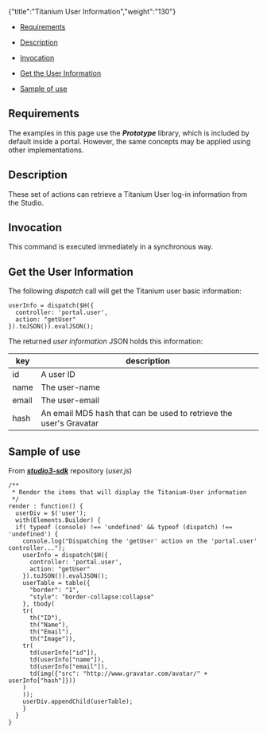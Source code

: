 {"title":"Titanium User Information","weight":"130"}

* [Requirements](#requirements)

* [Description](#description)

* [Invocation](#invocation)

* [Get the User Information](#get-the-user-information)

* [Sample of use](#sample-of-use)

## Requirements

The examples in this page use the _**Prototype**_ library, which is included by default inside a portal. However, the same concepts may be applied using other implementations.

## Description

These set of actions can retrieve a Titanium User log-in information from the Studio.

## Invocation

This command is executed immediately in a synchronous way.

## Get the User Information

The following _dispatch_ call will get the Titanium user basic information:

```
userInfo = dispatch($H({
  controller: 'portal.user',
  action: "getUser"
}).toJSON()).evalJSON();
```

The returned _user information_ JSON holds this information:

| key | description |
| --- | --- |
| id | A user ID |
| name | The user-name |
| email | The user-email |
| hash | An email MD5 hash that can be used to retrieve the user's Gravatar |

## Sample of use

From _**[studio3-sdk](https://github.com/aptana/studio3-sdk)**_ repository (_user.js_)

```
/**
 * Render the items that will display the Titanium-User information
 */
render : function() {
  userDiv = $('user');
  with(Elements.Builder) {
  if( typeof (console) !== 'undefined' && typeof (dispatch) !== 'undefined') {
    console.log("Dispatching the 'getUser' action on the 'portal.user' controller...");
    userInfo = dispatch($H({
      controller: 'portal.user',
      action: "getUser"
    }).toJSON()).evalJSON();
    userTable = table({
      "border": "1",
      "style": "border-collapse:collapse"
    }, tbody(
    tr(
      th("ID"),
      th("Name"),
      th("Email"),
      th("Image")),
    tr(
      td(userInfo["id"]),
      td(userInfo["name"]),
      td(userInfo["email"]),
      td(img({"src": "http://www.gravatar.com/avatar/" + userInfo["hash"]}))
    )
    ));
    userDiv.appendChild(userTable);
    }
  }
}
```
